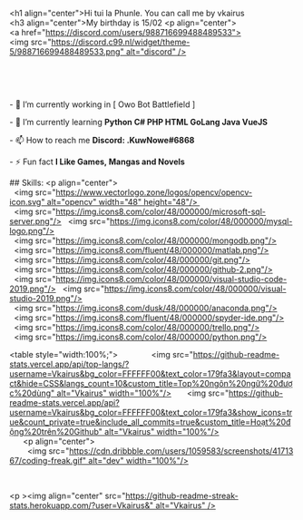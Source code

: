 <h1 align="center">Hi tui la Phunle. You can call me by vkairus</h1> 
 <h3 align="center">My birthday is 15/02</h3> 
 <p align="center"> 
 <a href="https://discord.com/users/988716699488489533"><img src="https://discord.c99.nl/widget/theme-5/988716699488489533.png" alt="discord" /></a>  
 </p> 
 <table style="width:100%;"align="center"> 
   <tr> 
     <td> 
      <img src="https://pin.it/50UQFt3" alt="Phunle" width="300px"/> 
     </td> 
     <td> 
       <p >  
         <img src="https://pin.it/3Adiszc" alt="Phunle" width="300px"/> 
       </p> 
     </td> 
   </tr> 
 </table> 
        
   
 <p align="left"> <img src="https://komarev.com/ghpvc/?username=Vkairus&label=Profile%20views&color=0e75b6&style=flat" alt="Vkairus" /> </p> 

 - 🔭 I’m currently working in [ Owo Bot Battlefield ] 
  
 - 🌱 I’m currently learning **Python C# PHP HTML GoLang Java VueJS**  
  
 - 📫 How to reach me **Discord: .KuwNowe#6868**  
  
 - ⚡ Fun fact **I Like Games, Mangas and Novels** 
  
  
 </p> 
  
 ## Skills: 
 <p align="center"> 
   <img src="https://www.vectorlogo.zone/logos/opencv/opencv-icon.svg" alt="opencv" width="48" height="48"/>  
   <img src="https://img.icons8.com/color/48/000000/microsoft-sql-server.png"/> 
   <img src="https://img.icons8.com/color/48/000000/mysql-logo.png"/> 
   <img src="https://img.icons8.com/color/48/000000/mongodb.png"/> 
   <img src="https://img.icons8.com/fluent/48/000000/matlab.png"/> 
   <img src="https://img.icons8.com/color/48/000000/git.png"/> 
   <img src="https://img.icons8.com/color/48/000000/github-2.png"/> 
   <img src="https://img.icons8.com/color/48/000000/visual-studio-code-2019.png"/> 
   <img src="https://img.icons8.com/color/48/000000/visual-studio-2019.png"/> 
   <img src="https://img.icons8.com/dusk/48/000000/anaconda.png"/> 
   <img src="https://img.icons8.com/fluent/48/000000/spyder-ide.png"/> 
   <img src="https://img.icons8.com/color/48/000000/trello.png"/> 
   <img src="https://img.icons8.com/color/48/000000/python.png"/> 
  
 </p> 
  
 <table style="width:100%;"> 
   <tr> 
     <td> 
       <img src="https://github-readme-stats.vercel.app/api/top-langs/?username=Vkairus&bg_color=FFFFFF00&text_color=179fa3&layout=compact&hide=CSS&langs_count=10&custom_title=Top%20ngôn%20ngữ%20được%20dùng" alt="Vkairus" width="100%"/> 
       <img src="https://github-readme-stats.vercel.app/api?username=Vkairus&bg_color=FFFFFF00&text_color=179fa3&show_icons=true&count_private=true&include_all_commits=true&custom_title=Hoạt%20động%20trên%20Github" alt="Vkairus" width="100%"/> 
     </td> 
     <td> 
       <p align="center">  
         <img src="https://cdn.dribbble.com/users/1059583/screenshots/4171367/coding-freak.gif" alt="dev" width="100%"/> 
       </p> 
     </td> 
   </tr> 
 </table> 
  
 <p ><img align="center" src="https://github-readme-streak-stats.herokuapp.com/?user=Vkairus&" alt="Vkairus" /></p>
